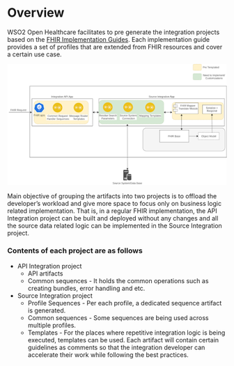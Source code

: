 # Overview

WSO2 Open Healthcare facilitates to pre generate the integration projects based on the [FHIR Implementation Guides](https://wiki.hl7.org/FHIR_Implementation_Guides). 
Each implementation guide provides a set of profiles that are extended from FHIR resources and cover a certain use case. 

![overview](../../images/learn/fhir-mapping-templates/intro.png)

Main objective of grouping the artifacts into two projects is to offload the developer’s workload and give more space to
focus only on business logic related implementation. That is, in a regular FHIR implementation, the API Integration 
project can be built and deployed without any changes and all the source data related logic can be implemented in 
the Source Integration project.

### Contents of each project are as follows
- API Integration project
    - API artifacts
    - Common sequences - It holds the common operations such as creating bundles, error handling and etc. 
- Source Integration project
    - Profile Sequences - Per each profile, a dedicated sequence artifact is generated.
    - Common sequences - Some sequences are being used across multiple profiles.
    - Templates - For the places where repetitive integration logic is being executed, templates can be used. Each 
    artifact will contain certain guidelines as comments so that the integration developer can accelerate their work 
     while following the best practices.
